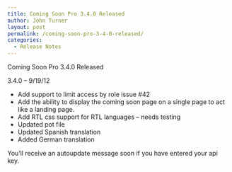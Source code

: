 ```yaml
---
title: Coming Soon Pro 3.4.0 Released
author: John Turner
layout: post
permalink: /coming-soon-pro-3-4-0-released/
categories:
  - Release Notes
---
```

Coming Soon Pro 3.4.0 Released

3.4.0 &#8211; 9/19/12

* Add support to limit access by role issue #42  
* Add the ability to display the coming soon page on a single page to act like a landing page.  
* Add RTL css support for RTL languages &#8211; needs testing  
* Updated pot file  
* Updated Spanish translation  
* Added German translation

You&#8217;ll receive an autoupdate message soon if you have entered your api key.
